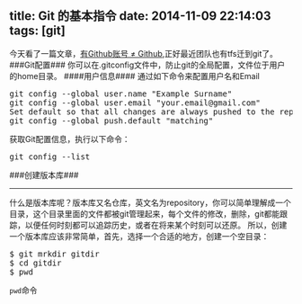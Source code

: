title: Git 的基本指令
date: 2014-11-09 22:14:03
tags: [git]
---
今天看了一篇文章，[有Github账号 ≠ Github](http://my.oschina.net/ryanhoo/blog/336695),正好最近团队也有tfs迁到git了。<!--more-->
###Git配置###
你可以在.gitconfig文件中，防止git的全局配置，文件位于用户的home目录。
####用户信息####
通过如下命令来配置用户名和Email
<pre>
git config --global user.name "Example Surname"
git config --global user.email "your.email@gmail.com"
Set default so that all changes are always pushed to the repository
git config --global push.default "matching"
</pre>
获取Git配置信息，执行以下命令：
<pre>
git config --list
</pre>
###创建版本库###
****
什么是版本库呢？版本库又名仓库，英文名为repository，你可以简单理解成一个目录，这个目录里面的文件都被git管理起来，每个文件的修改，删除，git都能跟踪，以便任何时刻都可以追踪历史，或者在将来某个时刻可以还原。
所以，创建一个版本库应该非常简单，首先，选择一个合适的地方，创建一个空目录：
<pre>
$ git mrkdir gitdir
$ cd gitdir
$ pwd
</pre>
<code>pwd</code>命令
